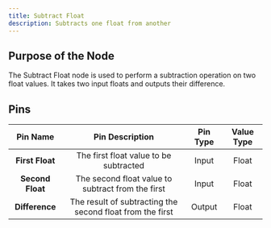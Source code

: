 ```yaml
---
title: Subtract Float
description: Subtracts one float from another
---
```


## Purpose of the Node
The Subtract Float node is used to perform a subtraction operation on two float values. It takes two input floats and outputs their difference.

## Pins

| Pin Name | Pin Description | Pin Type | Value Type |
|:----------:|:-------------:|:------:|:------:|
| **First Float** | The first float value to be subtracted | Input | Float |
| **Second Float** | The second float value to subtract from the first | Input | Float |
| **Difference** | The result of subtracting the second float from the first | Output | Float |